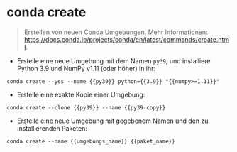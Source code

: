 # conda create

> Erstellen von neuen Conda Umgebungen.
> Mehr Informationen: <https://docs.conda.io/projects/conda/en/latest/commands/create.html>.

- Erstelle eine neue Umgebung mit dem Namen `py39`, und installiere Python 3.9 und NumPy v1.11 (oder höher) in ihr:

`conda create --yes --name {{py39}} python={{3.9}} "{{numpy>=1.11}}"`

- Erstelle eine exakte Kopie einer Umgebung:

`conda create --clone {{py39}} --name {{py39-copy}}`

- Erstelle eine neue Umgebung mit gegebenem Namen und den zu installierenden Paketen:

`conda create --name {{umgebungs_name}} {{paket_name}}`
